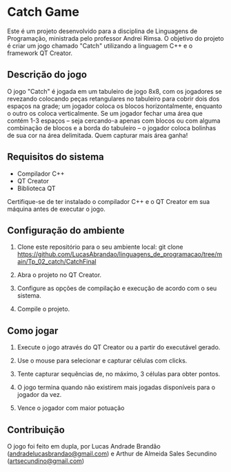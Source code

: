 # Catch Game

Este é um projeto desenvolvido para a disciplina de Linguagens de Programação, ministrada pelo professor Andrei Rimsa. O objetivo do projeto é criar um jogo chamado "Catch" utilizando a linguagem C++ e o framework QT Creator.

## Descrição do jogo

O jogo "Catch" é jogada em um tabuleiro de jogo 8x8, com os jogadores se revezando colocando peças retangulares no tabuleiro para cobrir dois dos espaços na grade; um jogador coloca os blocos horizontalmente, enquanto o outro os coloca verticalmente. Se um jogador fechar uma área que contém 1-3 espaços – seja cercando-a apenas com blocos ou com alguma combinação de blocos e a borda do tabuleiro – o jogador coloca bolinhas de sua cor na área delimitada. Quem capturar mais área ganha!

## Requisitos do sistema

- Compilador C++
- QT Creator
- Biblioteca QT

Certifique-se de ter instalado o compilador C++ e o QT Creator em sua máquina antes de executar o jogo.

## Configuração do ambiente

1. Clone este repositório para o seu ambiente local: git clone https://github.com/LucasAbrandao/linguagens_de_programacao/tree/main/Tp_02_catch/CatchFinal

2. Abra o projeto no QT Creator.

3. Configure as opções de compilação e execução de acordo com o seu sistema.

4. Compile o projeto.

## Como jogar

1. Execute o jogo através do QT Creator ou a partir do executável gerado.

2. Use o mouse para selecionar e capturar células com clicks.

3. Tente capturar sequências de, no máximo, 3 células para obter pontos.

4. O jogo termina quando não existirem mais jogadas disponíveis para o jogador da vez.

5. Vence o jogador com maior potuação

## Contribuição

O jogo foi feito em dupla, por Lucas Andrade Brandão (andradelucasbrandao@gmail.com) e Arthur de Almeida Sales Secundino (artsecundino@gmail.com)
